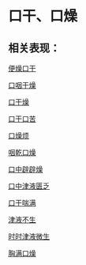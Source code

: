 # 口干、口燥## 相关表现： [便燥口干](https://www.gmzyjc.com/search/result?wd=便燥口干)[口咽干燥](https://www.gmzyjc.com/search/result?wd=口咽干燥)[口干燥](https://www.gmzyjc.com/search/result?wd=口干燥)[口干口苦](https://www.gmzyjc.com/search/result?wd=口干口苦)[口燥烦](https://www.gmzyjc.com/search/result?wd=口燥烦)[咽乾口燥](https://www.gmzyjc.com/search/result?wd=咽乾口燥)[口中辟辟燥](https://www.gmzyjc.com/search/result?wd=口中辟辟燥)[口中津液匮乏](https://www.gmzyjc.com/search/result?wd=口中津液匮乏)[口干喘满](https://www.gmzyjc.com/search/result?wd=口干喘满)[津液不生](https://www.gmzyjc.com/search/result?wd=津液不生)[时时津液微生](https://www.gmzyjc.com/search/result?wd=时时津液微生)[胸满口燥](https://www.gmzyjc.com/search/result?wd=胸满口燥)